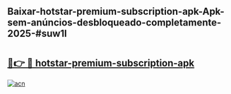 ## Baixar-hotstar-premium-subscription-apk-Apk-sem-anúncios-desbloqueado-completamente-2025-#suw1l

# <h2><a href="https://ainizakaria.my?title=hotstar-premium-subscription-apk&ref=20M">🔗👉 🔴 hotstar-premium-subscription-apk</a></h2>

[![acn](https://github.com/user-attachments/assets/0f9c940e-d8b0-45ae-aac7-cd30a18b3e1c)](https://ainizakaria.my?title=hotstar-premium-subscription-apk&ref=20M)

